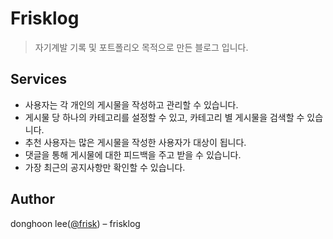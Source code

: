 # Frisklog

<blockquote>자기계발 기록 및 포트폴리오 목적으로 만든 블로그 입니다.</blockquote>

## Services

<ul>
<li>사용자는 각 개인의 게시물을 작성하고 관리할 수 있습니다.</li>
<li>게시물 당 하나의 카테고리를 설정할 수 있고, 카테고리 별 게시물을 검색할 수 있습니다.</li>
<li>추천 사용자는 많은 게시물을 작성한 사용자가 대상이 됩니다.</li>
<li>댓글을 통해 게시물에 대한 피드백을 주고 받을 수 있습니다.</li>
<li>가장 최근의 공지사항만 확인할 수 있습니다.</li>
</ul>

## Author

donghoon lee(<a href="https://github.com/donghoon4907">@frisk</a>) – frisklog
